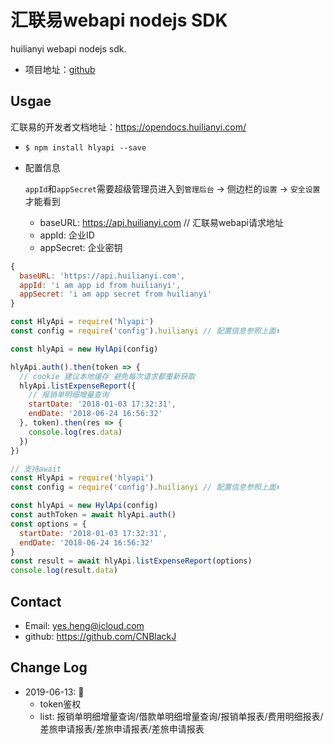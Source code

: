 # 汇联易webapi nodejs SDK

huilianyi webapi nodejs sdk.

- 项目地址：[github](https://github.com/CNBlackJ/huilianyiWebApi)

## Usgae

汇联易的开发者文档地址：<https://opendocs.huilianyi.com/>

- `$ npm install hlyapi --save`

- 配置信息

  `appId`和`appSecret`需要超级管理员进入到`管理后台` -> 侧边栏的`设置` -> `安全设置`
  才能看到

  - baseURL: <https://api.huilianyi.com> // 汇联易webapi请求地址
  - appId: 企业ID
  - appSecret: 企业密钥

```js
{
  baseURL: 'https://api.huilianyi.com',
  appId: 'i am app id from huilianyi',
  appSecret: 'i am app secret from huilianyi'
}
```

```js
const HlyApi = require('hlyapi')
const config = require('config').huilianyi // 配置信息参照上面⬆️

const hlyApi = new HylApi(config)

hlyApi.auth().then(token => {
  // cookie 建议本地缓存 避免每次请求都重新获取
  hlyApi.listExpenseReport({
    // 报销单明细增量查询
    startDate: '2018-01-03 17:32:31',
    endDate: '2018-06-24 16:56:32'
  }, token).then(res => {
    console.log(res.data)
  })
})
```

```js
// 支持await
const HlyApi = require('hlyapi')
const config = require('config').huilianyi // 配置信息参照上面⬆️

const hlyApi = new HylApi(config)
const authToken = await hlyApi.auth()
const options = {
  startDate: '2018-01-03 17:32:31',
  endDate: '2018-06-24 16:56:32'
}
const result = await hlyApi.listExpenseReport(options)
console.log(result.data)
```

## Contact

- Email: yes.heng@icloud.com
- github: <https://github.com/CNBlackJ>

## Change Log

- 2019-06-13: 
  - token鉴权
  - list: 报销单明细增量查询/借款单明细增量查询/报销单报表/费用明细报表/差旅申请报表/差旅申请报表/差旅申请报表
